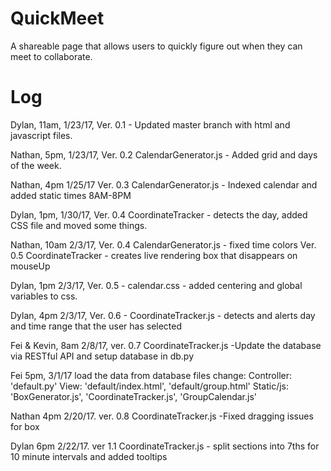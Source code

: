 # QuickMeet
A shareable page that allows users to quickly figure out when they can meet to collaborate.

# Log
Dylan, 11am, 1/23/17, Ver. 0.1 - Updated master branch with html and javascript files.

Nathan, 5pm, 1/23/17, Ver. 0.2 CalendarGenerator.js - Added grid and days of the week.

Nathan, 4pm 1/25/17 Ver. 0.3 CalendarGenerator.js - Indexed calendar and added static times 8AM-8PM

Dylan, 1pm, 1/30/17, Ver. 0.4 CoordinateTracker - detects the day, added CSS file and moved some things.

Nathan, 10am 2/3/17, Ver. 0.4 CalendarGenerator.js - fixed time colors
					 Ver. 0.5 CoordinateTracker - creates live rendering box that disappears on mouseUp
					 
Dylan, 1pm 2/3/17, Ver. 0.5 - calendar.css - added centering and global variables to css. 

Dylan, 4pm 2/3/17, Ver. 0.6 - CoordinateTracker.js - detects and alerts day and time range that the user has selected

Fei & Kevin, 8am 2/8/17, ver. 0.7 CoordinateTracker.js -Update the database via RESTful API and setup database in db.py

Fei 5pm,  3/1/17 load the data from database 
        files change: Controller: 'default.py'
	View: 'default/index.html', 'default/group.html'
	Static/js: 'BoxGenerator.js', 'CoordinateTracker.js', 'GroupCalendar.js'
			
Nathan 4pm 2/20/17. ver. 0.8 CoordinateTracker.js -Fixed dragging issues for box

Dylan 6pm 2/22/17. ver 1.1 CoordinateTracker.js - split sections into 7ths for 10 minute intervals and added tooltips
